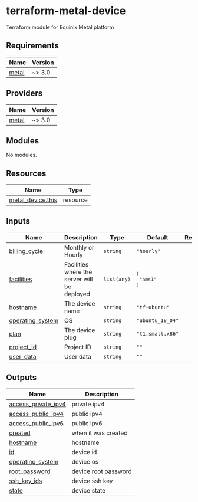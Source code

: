 # terraform-metal-device
Terraform module for Equinix Metal platform

## Requirements

| Name | Version |
|------|---------|
| <a name="requirement_metal"></a> [metal](#requirement\_metal) | ~> 3.0 |

## Providers

| Name | Version |
|------|---------|
| <a name="provider_metal"></a> [metal](#provider\_metal) | ~> 3.0 |

## Modules

No modules.

## Resources

| Name | Type |
|------|------|
| [metal_device.this](https://registry.terraform.io/providers/equinix/metal/latest/docs/resources/device) | resource |

## Inputs

| Name | Description | Type | Default | Required |
|------|-------------|------|---------|:--------:|
| <a name="input_billing_cycle"></a> [billing\_cycle](#input\_billing\_cycle) | Monthly or Hourly | `string` | `"hourly"` | no |
| <a name="input_facilities"></a> [facilities](#input\_facilities) | Facilities where the server will be deployed | `list(any)` | <pre>[<br>  "ams1"<br>]</pre> | no |
| <a name="input_hostname"></a> [hostname](#input\_hostname) | The device name | `string` | `"tf-ubuntu"` | no |
| <a name="input_operating_system"></a> [operating\_system](#input\_operating\_system) | OS | `string` | `"ubuntu_18_04"` | no |
| <a name="input_plan"></a> [plan](#input\_plan) | The device plug | `string` | `"t1.small.x86"` | no |
| <a name="input_project_id"></a> [project\_id](#input\_project\_id) | Project ID | `string` | `""` | no |
| <a name="input_user_data"></a> [user\_data](#input\_user\_data) | User data | `string` | `""` | no |

## Outputs

| Name | Description |
|------|-------------|
| <a name="output_access_private_ipv4"></a> [access\_private\_ipv4](#output\_access\_private\_ipv4) | private ipv4 |
| <a name="output_access_public_ipv4"></a> [access\_public\_ipv4](#output\_access\_public\_ipv4) | public ipv4 |
| <a name="output_access_public_ipv6"></a> [access\_public\_ipv6](#output\_access\_public\_ipv6) | public ipv6 |
| <a name="output_created"></a> [created](#output\_created) | when it was created |
| <a name="output_hostname"></a> [hostname](#output\_hostname) | hostname |
| <a name="output_id"></a> [id](#output\_id) | device id |
| <a name="output_operating_system"></a> [operating\_system](#output\_operating\_system) | device os |
| <a name="output_root_password"></a> [root\_password](#output\_root\_password) | device root password |
| <a name="output_ssh_key_ids"></a> [ssh\_key\_ids](#output\_ssh\_key\_ids) | device ssh key |
| <a name="output_state"></a> [state](#output\_state) | device state |